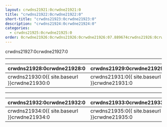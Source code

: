 ```yaml
---
layout: crwdns21921:0crwdne21921:0
title: "crwdns21922:0crwdne21922:0"
short-title: "crwdns21923:0crwdne21923:0"
description: "crwdns21924:0crwdne21924:0"
categories:
  - crwdns21925:0crwdne21925:0
order: 0crwdne21926:0crwdns21926:0crwdne21926:07.889674crwdns21926:0crwdne21926:04crwdns21926:0crwdne21926:0
---
```

crwdns21927:0crwdne21927:0

<hr />

| crwdns21928:0crwdne21928:0                   | crwdns21929:0crwdne21929:0                   |
| -------------------------------------------- | -------------------------------------------- |
| crwdns21930:0{{ site.baseurl }}crwdne21930:0 | crwdns21931:0{{ site.baseurl }}crwdne21931:0 |

<hr />

| crwdns21932:0crwdne21932:0                                            | crwdns21933:0crwdne21933:0                   |
| --------------------------------------------------------------------- | -------------------------------------------- |
| crwdns21934:0{{ site.baseurl }}crwdne21934:0 &nbsp;&nbsp;&nbsp;&nbsp; | crwdns21935:0{{ site.baseurl }}crwdne21935:0 |